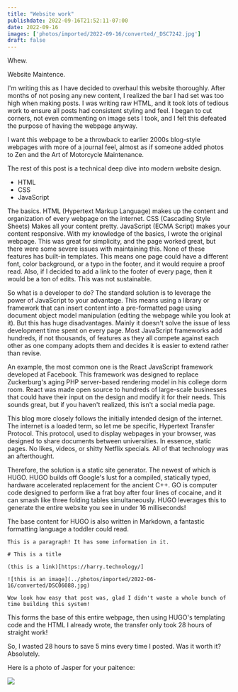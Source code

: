 ```yaml
---
title: "Website work"
publishdate: 2022-09-16T21:52:11-07:00
date: 2022-09-16
images: ['photos/imported/2022-09-16/converted/_DSC7242.jpg']
draft: false
---
```


Whew.

Website Maintence.

I'm writing this as I have decided to overhaul this website thoroughly.  After months of not posing any new content, I realized the bar I had set was too high when making posts.  I was writing raw HTML, and it took lots of tedious work to ensure all posts had consistent styling and feel.  I began to cut corners, not even commenting on image sets I took, and I felt this defeated the purpose of having the webpage anyway.

I want this webpage to be a throwback to earlier 2000s blog-style webpages with more of a journal feel, almost as if someone added photos to Zen and the Art of Motorcycle Maintenance.

The rest of this post is a technical deep dive into modern website design.

 - HTML
 - CSS
 - JavaScript

The basics.  HTML (Hypertext Markup Language) makes up the content and organization of every webpage on the internet.  CSS (Cascading Style Sheets) Makes all your content pretty.  JavaScript (ECMA Script) makes your content responsive.  With my knowledge of the basics, I wrote the original webpage.  This was great for simplicity, and the page worked great, but there were some severe issues with maintaining this.  None of these features has built-in templates.  This means one page could have a different font, color background, or a typo in the footer, and it would require a proof read.  Also, if I decided to add a link to the footer of every page, then it would be a ton of edits.  This was not sustainable.

So what is a developer to do?  The standard solution is to leverage the power of JavaScript to your advantage.  This means using a library or framework that can insert content into a pre-formatted page using document object model manipulation (editing the webpage while you look at it).  But this has huge disadvantages.  Mainly it doesn't solve the issue of less development time spent on every page.  Most JavaScript frameworks add hundreds, if not thousands, of features as they all compete against each other as one company adopts them and decides it is easier to extend rather than revise.

An example, the most common one is the React JavaScript framework developed at Facebook.  This framework was designed to replace Zuckerburg's aging PHP server-based rendering model in his college dorm room.  React was made open source to hundreds of large-scale businesses that could have their input on the design and modify it for their needs.  This sounds great, but if you haven't realized, this isn't a social media page.

This blog more closely follows the initially intended design of the internet.  The internet is a loaded term, so let me be specific, Hypertext Transfer Protocol.  This protocol, used to display webpages in your browser, was designed to share documents between universities.  In essence, static pages.  No likes, videos, or shitty Netflix specials.  All of that technology was an afterthought.

Therefore, the solution is a static site generator.  The newest of which is HUGO.  HUGO builds off Google's lust for a compiled, statically typed, hardware accelerated replacement for the ancient C++.  GO is computer code designed to perform like a frat boy after four lines of cocaine, and it can smash like three folding tables simultaneously.  HUGO leverages this to generate the entire website you see in under 16 milliseconds!

The base content for HUGO is also written in Markdown, a fantastic formatting language a toddler could read.

```
This is a paragraph! It has some information in it.

# This is a title

(this is a link)[https://harry.technology/]

![this is an image](../photos/imported/2022-06-16/converted/DSC06088.jpg)

Wow look how easy that post was, glad I didn't waste a whole bunch of time building this system!
```

This forms the base of this entire webpage, then using HUGO's templating code and the HTML I already wrote, the transfer only took 28 hours of straight work!

So, I wasted 28 hours to save 5 mins every time I posted.  Was it worth it?  Absolutely.

Here is a photo of Jasper for your paitence:

![](../photos/imported/2022-05-31/converted/DSC05839.jpg)